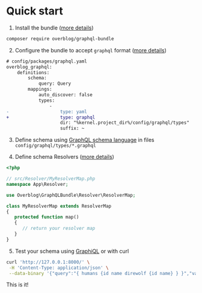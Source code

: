 Quick start
===========

1. Install the bundle ([more details](../index.md))

```bash
composer require overblog/graphql-bundle
```

2. Configure the bundle to accept `graphql` format ([more details](graphql-schema-language.md))

```diff
# config/packages/graphql.yaml
overblog_graphql:
    definitions:
        schema:
            query: Query
        mappings:
            auto_discover: false
            types:
                -
-                   type: yaml
+                   type: graphql
                    dir: "%kernel.project_dir%/config/graphql/types"
                    suffix: ~
```

3. Define schema using [GraphQL schema language](http://graphql.org/learn/schema/)
in files `config/graphql/types/*.graphql`

4. Define schema Resolvers ([more details](resolver-map.md))

```php
<?php

// src/Resolver/MyResolverMap.php
namespace App\Resolver;

use Overblog\GraphQLBundle\Resolver\ResolverMap;

class MyResolverMap extends ResolverMap
{
   protected function map()
   {
      // return your resolver map
   }
}
```

5. Test your schema using [GraphiQL](graphiql) or with curl

```bash
curl 'http://127.0.0.1:8000/' \
 -H 'Content-Type: application/json' \
 --data-binary '{"query":"{ humans {id name direwolf {id name} } }","variables":{}}'
```

This is it!
